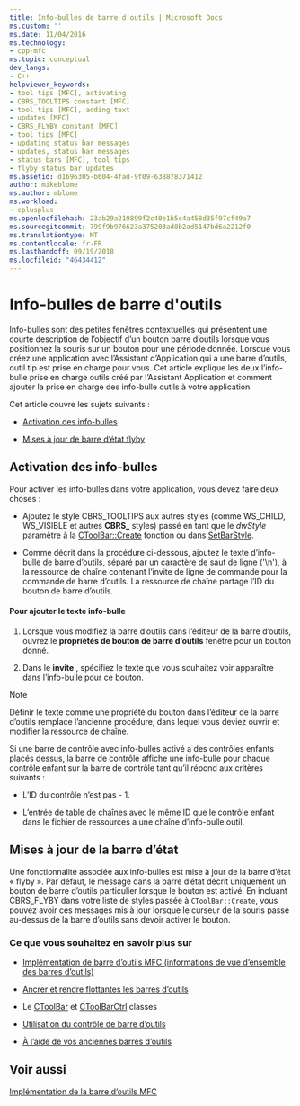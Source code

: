 ```yaml
---
title: Info-bulles de barre d’outils | Microsoft Docs
ms.custom: ''
ms.date: 11/04/2016
ms.technology:
- cpp-mfc
ms.topic: conceptual
dev_langs:
- C++
helpviewer_keywords:
- tool tips [MFC], activating
- CBRS_TOOLTIPS constant [MFC]
- tool tips [MFC], adding text
- updates [MFC]
- CBRS_FLYBY constant [MFC]
- tool tips [MFC]
- updating status bar messages
- updates, status bar messages
- status bars [MFC], tool tips
- flyby status bar updates
ms.assetid: d1696305-b604-4fad-9f09-638878371412
author: mikeblome
ms.author: mblome
ms.workload:
- cplusplus
ms.openlocfilehash: 23ab29a219899f2c40e1b5c4a458d35f97cf49a7
ms.sourcegitcommit: 799f9b976623a375203ad8b2ad5147bd6a2212f0
ms.translationtype: MT
ms.contentlocale: fr-FR
ms.lasthandoff: 09/19/2018
ms.locfileid: "46434412"
---
```

# <a name="toolbar-tool-tips"></a>Info-bulles de barre d'outils

Info-bulles sont des petites fenêtres contextuelles qui présentent une courte description de l’objectif d’un bouton barre d’outils lorsque vous positionnez la souris sur un bouton pour une période donnée. Lorsque vous créez une application avec l’Assistant d’Application qui a une barre d’outils, outil tip est prise en charge pour vous. Cet article explique les deux l’info-bulle prise en charge outils créé par l’Assistant Application et comment ajouter la prise en charge des info-bulle outils à votre application.

Cet article couvre les sujets suivants :

- [Activation des info-bulles](#_core_activating_tool_tips)

- [Mises à jour de barre d’état flyby](#_core_fly_by_status_bar_updates)

##  <a name="_core_activating_tool_tips"></a> Activation des info-bulles

Pour activer les info-bulles dans votre application, vous devez faire deux choses :

- Ajoutez le style CBRS_TOOLTIPS aux autres styles (comme WS_CHILD, WS_VISIBLE et autres **CBRS_** styles) passé en tant que le *dwStyle* paramètre à la [CToolBar::Create](../mfc/reference/ctoolbar-class.md#create) fonction ou dans [SetBarStyle](../mfc/reference/ccontrolbar-class.md#setbarstyle).

- Comme décrit dans la procédure ci-dessous, ajoutez le texte d’info-bulle de barre d’outils, séparé par un caractère de saut de ligne ('\n'), à la ressource de chaîne contenant l’invite de ligne de commande pour la commande de barre d’outils. La ressource de chaîne partage l’ID du bouton de barre d’outils.

#### <a name="to-add-the-tool-tip-text"></a>Pour ajouter le texte info-bulle

1. Lorsque vous modifiez la barre d’outils dans l’éditeur de la barre d’outils, ouvrez le **propriétés de bouton de barre d’outils** fenêtre pour un bouton donné.

1. Dans le **invite** , spécifiez le texte que vous souhaitez voir apparaître dans l’info-bulle pour ce bouton.

> [!NOTE]
>  Définir le texte comme une propriété du bouton dans l’éditeur de la barre d’outils remplace l’ancienne procédure, dans lequel vous deviez ouvrir et modifier la ressource de chaîne.

Si une barre de contrôle avec info-bulles activé a des contrôles enfants placés dessus, la barre de contrôle affiche une info-bulle pour chaque contrôle enfant sur la barre de contrôle tant qu’il répond aux critères suivants :

- L’ID du contrôle n’est pas - 1.

- L’entrée de table de chaînes avec le même ID que le contrôle enfant dans le fichier de ressources a une chaîne d’info-bulle outil.

##  <a name="_core_fly_by_status_bar_updates"></a> Mises à jour de la barre d’état

Une fonctionnalité associée aux info-bulles est mise à jour de la barre d’état « flyby ». Par défaut, le message dans la barre d’état décrit uniquement un bouton de barre d’outils particulier lorsque le bouton est activé. En incluant CBRS_FLYBY dans votre liste de styles passée à `CToolBar::Create`, vous pouvez avoir ces messages mis à jour lorsque le curseur de la souris passe au-dessus de la barre d’outils sans devoir activer le bouton.

### <a name="what-do-you-want-to-know-more-about"></a>Ce que vous souhaitez en savoir plus sur

- [Implémentation de barre d’outils MFC (informations de vue d’ensemble des barres d’outils)](../mfc/mfc-toolbar-implementation.md)

- [Ancrer et rendre flottantes les barres d’outils](../mfc/docking-and-floating-toolbars.md)

- Le [CToolBar](../mfc/reference/ctoolbar-class.md) et [CToolBarCtrl](../mfc/reference/ctoolbarctrl-class.md) classes

- [Utilisation du contrôle de barre d’outils](../mfc/working-with-the-toolbar-control.md)

- [À l’aide de vos anciennes barres d’outils](../mfc/using-your-old-toolbars.md)

## <a name="see-also"></a>Voir aussi

[Implémentation de la barre d’outils MFC](../mfc/mfc-toolbar-implementation.md)

